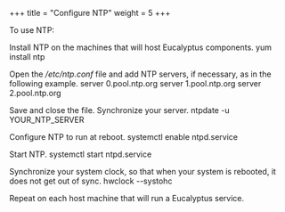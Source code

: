 +++
title = "Configure NTP"
weight = 5
+++



To use NTP: 

Install NTP on the machines that will host Eucalyptus components. 
    yum install ntp

Open the */etc/ntp.conf* file and add NTP servers, if necessary, as in the following example. 
    server 0.pool.ntp.org
    server 1.pool.ntp.org
    server 2.pool.ntp.org

Save and close the file. Synchronize your server. 
    ntpdate -u YOUR_NTP_SERVER

Configure NTP to run at reboot. 
    systemctl enable ntpd.service

Start NTP. 
    systemctl start ntpd.service

Synchronize your system clock, so that when your system is rebooted, it does not get out of sync. 
    hwclock --systohc

Repeat on each host machine that will run a Eucalyptus service. 